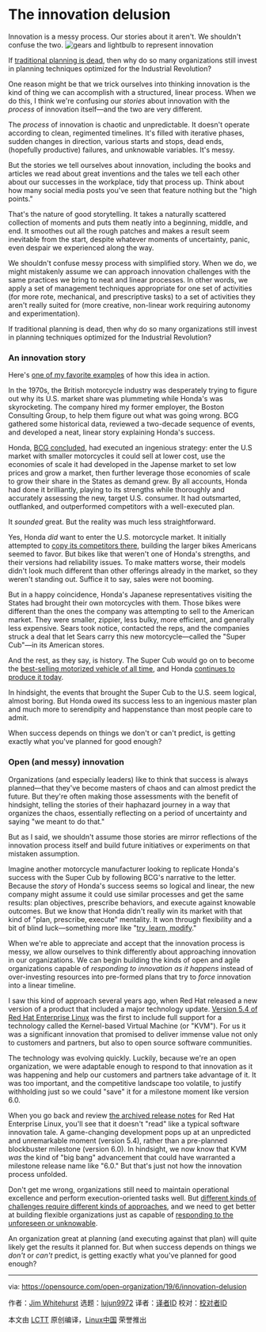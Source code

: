 [#]: collector: (lujun9972)
[#]: translator: (chen-ni)
[#]: reviewer: ( )
[#]: publisher: ( )
[#]: url: ( )
[#]: subject: (The innovation delusion)
[#]: via: (https://opensource.com/open-organization/19/6/innovation-delusion)
[#]: author: (Jim Whitehurst https://opensource.com/users/jwhitehurst/users/jwhitehurst/users/n8chz/users/dhdeans)

The innovation delusion
======
Innovation is a messy process. Our stories about it aren't. We shouldn't
confuse the two.
![gears and lightbulb to represent innovation][1]

If [traditional planning is dead][2], then why do so many organizations still invest in planning techniques optimized for the Industrial Revolution?

One reason might be that we trick ourselves into thinking innovation is the kind of thing we can accomplish with a structured, linear process. When we do this, I think we're confusing our _stories_ about innovation with the _process_ of innovation itself—and the two are very different.

The _process_ of innovation is chaotic and unpredictable. It doesn't operate according to clean, regimented timelines. It's filled with iterative phases, sudden changes in direction, various starts and stops, dead ends, (hopefully productive) failures, and unknowable variables. It's messy.

But the stories we tell ourselves about innovation, including the books and articles we read about great inventions and the tales we tell each other about our successes in the workplace, tidy that process up. Think about how many social media posts you've seen that feature nothing but the "high points."

That's the nature of good storytelling. It takes a naturally scattered collection of moments and puts them neatly into a beginning, middle, and end. It smoothes out all the rough patches and makes a result seem inevitable from the start, despite whatever moments of uncertainty, panic, even despair we experienced along the way.

We shouldn't confuse messy process with simplified story. When we do, we might mistakenly assume we can approach innovation challenges with the same practices we bring to neat and linear processes. In other words, we apply a set of management techniques appropriate for one set of activities (for more rote, mechanical, and prescriptive tasks) to a set of activities they aren't really suited for (more creative, non-linear work requiring autonomy and experimentation).

If traditional planning is dead, then why do so many organizations still invest in planning techniques optimized for the Industrial Revolution?

### An innovation story

Here's [one of my favorite examples][2] of how this idea in action.

In the 1970s, the British motorcycle industry was desperately trying to figure out why its U.S. market share was plummeting while Honda's was skyrocketing. The company hired my former employer, the Boston Consulting Group, to help them figure out what was going wrong. BCG gathered some historical data, reviewed a two-decade sequence of events, and developed a neat, linear story explaining Honda's success.

Honda, [BCG concluded][3], had executed an ingenious strategy: enter the U.S market with smaller motorcycles it could sell at lower cost, use the economies of scale it had developed in the Japense market to set low prices and grow a market, then further leverage those economies of scale to grow their share in the States as demand grew. By all accounts, Honda had done it brilliantly, playing to its strengths while thoroughly and accurately assessing the new, target U.S. consumer. It had outsmarted, outflanked, and outperformed competitors with a well-executed plan.

It _sounded_ great. But the reality was much less straightforward.

Yes, Honda _did_ want to enter the U.S. motorcycle market. It initially attempted to [copy its competitors there][4], building the larger bikes Americans seemed to favor. But bikes like that weren't one of Honda's strengths, and their versions had reliability issues. To make matters worse, their models didn't look much different than other offerings already in the market, so they weren't standing out. Suffice it to say, sales were not booming.

But in a happy coincidence, Honda's Japanese representatives visiting the States had brought their own motorcycles with them. Those bikes were different than the ones the company was attempting to sell to the American market. They were smaller, zippier, less bulky, more efficient, and generally less expensive. Sears took notice, contacted the reps, and the companies struck a deal that let Sears carry this new motorcycle—called the "Super Cub"—in its American stores.

And the rest, as they say, is history. The Super Cub would go on to become the [best-selling motorized vehicle of all time][5], and Honda [continues to produce it today][6].

In hindsight, the events that brought the Super Cub to the U.S. seem logical, almost boring. But Honda owed its success less to an ingenious master plan and much more to serendipity and happenstance than most people care to admit.

When success depends on things we don't or can't predict, is getting exactly what you've planned for good enough?

### Open (and messy) innovation

Organizations (and especially leaders) like to think that success is always planned—that they've become masters of chaos and can almost predict the future. But they're often making those assessments with the benefit of hindsight, telling the stories of their haphazard journey in a way that organizes the chaos, essentially reflecting on a period of uncertainty and saying "we meant to do that."

But as I said, we shouldn't assume those stories are mirror reflections of the innovation process itself and build future initiatives or experiments on that mistaken assumption.

Imagine another motorcycle manufacturer looking to replicate Honda's success with the Super Cub by following BCG's narrative to the letter. Because the _story_ of Honda's success seems so logical and linear, the new company might assume it could use similar processes and get the same results: plan objectives, prescribe behaviors, and execute against knowable outcomes. But we know that Honda didn't really win its market with that kind of "plan, prescribe, execute" mentality. It won through flexibility and a bit of blind luck—something more like "[try, learn, modify][7]."

When we're able to appreciate and accept that the innovation process is messy, we allow ourselves to think differently about approaching innovation in our organizations. We can begin building the kinds of open and agile organizations capable of _responding to innovation as it happens_ instead of over-investing resources into pre-formed plans that try to _force_ innovation into a linear timeline.

I saw this kind of approach several years ago, when Red Hat released a new version of a product that included a major technology update. [Version 5.4 of Red Hat Enterprise Linux][8] was the first to include full support for a technology called the Kernel-based Virtual Machine (or "KVM"). For us it was a significant innovation that promised to deliver immense value not only to customers and partners, but also to open source software communities.

The technology was evolving quickly. Luckily, because we're an open organization, we were adaptable enough to respond to that innovation as it was happening and help our customers and partners take advantage of it. It was too important, and the competitive landscape too volatile, to justify withholding just so we could "save" it for a milestone moment like version 6.0.

When you go back and review [the archived release notes][9] for Red Hat Enterprise Linux, you'll see that it doesn't "read" like a typical software innovation tale. A game-changing development pops up at an unpredicted and unremarkable moment (version 5.4), rather than a pre-planned blockbuster milestone (version 6.0). In hindsight, we now know that KVM _was_ the kind of "big bang" advancement that could have warranted a milestone release name like "6.0." But that's just not how the innovation process unfolded.

Don't get me wrong, organizations still need to maintain operational excellence and perform execution-oriented tasks well. But [different kinds of challenges require different kinds of approaches][10], and we need to get better at building flexible organizations just as capable of [responding to the unforeseen or unknowable][11].

An organization great at planning (and executing against that plan) will quite likely get the results it planned for. But when success depends on things we _don't_ or _can't_ predict, is getting exactly what you've planned for good enough?

--------------------------------------------------------------------------------

via: https://opensource.com/open-organization/19/6/innovation-delusion

作者：[Jim Whitehurst][a]
选题：[lujun9972][b]
译者：[译者ID](https://github.com/译者ID)
校对：[校对者ID](https://github.com/校对者ID)

本文由 [LCTT](https://github.com/LCTT/TranslateProject) 原创编译，[Linux中国](https://linux.cn/) 荣誉推出

[a]: https://opensource.com/users/jwhitehurst/users/jwhitehurst/users/n8chz/users/dhdeans
[b]: https://github.com/lujun9972
[1]: https://opensource.com/sites/default/files/styles/image-full-size/public/lead-images/innovation_lightbulb_gears_devops_ansible.png?itok=TSbmp3_M (gears and lightbulb to represent innovation)
[2]: https://www.youtube.com/watch?v=8MCbJmZQM9c
[3]: https://assets.publishing.service.gov.uk/government/uploads/system/uploads/attachment_data/file/235319/0532.pdf
[4]: http://www.howardyu.org/the-revolutionary-approach-honda-took-to-rise-above-competition/
[5]: https://autoweek.com/article/motorcycles/first-ride-honda-super-cub-c125-abs-all-new-and-still-super-cute
[6]: https://www.autoblog.com/2019/02/13/2019-honda-super-cub-first-ride-review/
[7]: https://opensource.com/open-organization/18/3/try-learn-modify
[8]: https://access.redhat.com/documentation/en-us/red_hat_enterprise_linux/5/html/5.4_release_notes/index
[9]: https://access.redhat.com/documentation/en-us/red_hat_enterprise_linux/5/html/5.0_release_notes/index
[10]: https://opensource.com/open-organization/19/4/managed-enabled-empowered
[11]: https://www.linkedin.com/pulse/how-plan-world-full-unknowns-jim-whitehurst/
